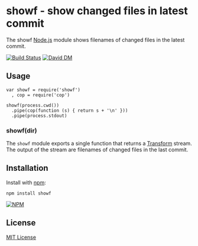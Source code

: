 # showf - show changed files in latest commit

The showf [Node.js](http://nodejs.org/) module shows filenames of changed files in the latest commit. 

[![Build Status](https://secure.travis-ci.org/michaelnisi/showf.png)](http://travis-ci.org/michaelnisi/showf) [![David DM](https://david-dm.org/michaelnisi/showf.png)](http://david-dm.org/michaelnisi/showf)

## Usage
   
    var showf = require('showf')
      , cop = require('cop')

    showf(process.cwd())
      .pipe(cop(function (s) { return s + '\n' }))
      .pipe(process.stdout)

### showf(dir)

The `showf` module exports a single function that returns a [Transform](http://nodejs.org/api/stream.html#stream_class_stream_transform) stream. The output of the stream are filenames of changed files in the last commit.

## Installation

Install with [npm](https://npmjs.org):

    npm install showf

[![NPM](https://nodei.co/npm/showf.png)](https://npmjs.org/package/showf)

## License

[MIT License](https://raw.github.com/michaelnisi/showf/master/LICENSE)
